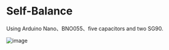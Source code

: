 # Self-Balance
Using Arduino Nano、BNO055、five capacitors and two SG90.

![image](https://drive.google.com/file/d/1QSfvkgVrL7sGWsRyI30r53HD31Cl-nFc/view?usp=sharing)
